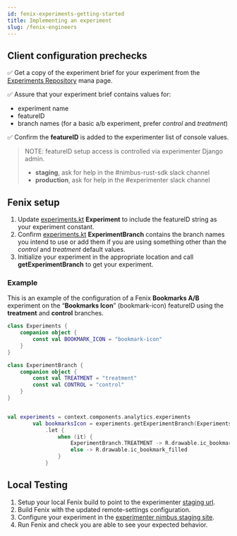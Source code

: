 ```yaml
---
id: fenix-experiments-getting-started
title: Implementing an experiment
slug: /fenix-engineers
---
```


## Client configuration prechecks

✅ Get a copy of the experiment brief for your experiment from the [Experiments Repository](https://mana.mozilla.org/wiki/x/FaXNBw) mana page.

✅ Assure that your experiment brief contains values for:

- experiment name
- featureID
- branch names (for a basic a/b experiment, prefer _control_ and _treatment_)

✅ Confirm the **featureID** is added to the experimenter list of console values.

> NOTE: featureID setup access is controlled via experimenter Django admin.
>
> - **staging**, ask for help in the #nimbus-rust-sdk slack channel
> - **production**, ask for help in the #experimenter slack channel

## Fenix setup

1. Update [experiments.kt](https://github.com/mozilla-mobile/fenix/blob/master/app/src/main/java/org/mozilla/fenix/experiments/Experiments.kt) **Experiment** to include the featureID string as your experiment constant.
1. Confirm [experiments.kt](https://github.com/mozilla-mobile/fenix/blob/master/app/src/main/java/org/mozilla/fenix/experiments/Experiments.kt) **ExperimentBranch** contains the branch names you intend to use or add them if you are using something other than the _control_ and _treatment_ default values.
1. Initialize your experiment in the appropriate location and call **getExperimentBranch** to get your experiment.

### Example

This is an example of the configuration of a Fenix **Bookmarks A/B** experiment on the “**Bookmarks Icon**” (bookmark-icon) featureID using the **treatment** and **control** branches.

```kotlin title="Experiments.kt"
class Experiments {
    companion object {
        const val BOOKMARK_ICON = "bookmark-icon"
    }
}

class ExperimentBranch {
    companion object {
        const val TREATMENT = "treatment"
        const val CONTROL = "control"
    }
}
```

```kotlin title="HomeMenu.kt"

val experiments = context.components.analytics.experiments
        val bookmarksIcon = experiments.getExperimentBranch(Experiments.BOOKMARK_ICON)
            .let {
                when (it) {
                    ExperimentBranch.TREATMENT -> R.drawable.ic_bookmark_list
                    else -> R.drawable.ic_bookmark_filled
                }
            }
```

## Local Testing

1. Setup your local Fenix build to point to the experimenter
   [staging url](https://github.com/mozilla-mobile/fenix#using-nimbus-servers-during-local-development).
1. Build Fenix with the updated remote-settings configuration.
1. Configure your experiment in the [experimenter nimbus staging site](https://stage.experimenter.nonprod.dataops.mozgcp.net/nimbus/).
1. Run Fenix and check you are able to see your expected behavior.
